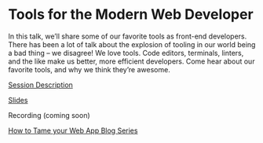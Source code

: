 # Tools for the Modern Web Developer   
In this talk, we’ll share some of our favorite tools as front-end developers. There has been a lot of talk about the explosion of tooling in our world being a bad thing – we disagree! We love tools. Code editors, terminals, linters, and the like make us better, more efficient developers. Come hear about our favorite tools, and why we think they’re awesome.

[Session Description](https://devsummitps17.schedule.esri.com/session-catalog/1165710635)

[Slides](http://slides.com/joshpeterson/devsummit17)

Recording (coming soon)

[How to Tame your Web App Blog Series](https://geonet.esri.com/people/jpeterson-esristaff/blog/2017/03/07/how-to-tame-your-web-app-the-plan)
